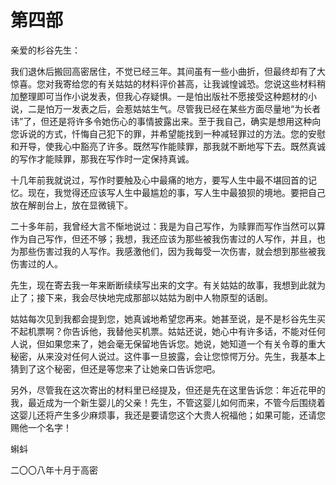    

# 第四部

亲爱的杉谷先生：

我们退休后搬回高密居住，不觉已经三年。其间虽有一些小曲折，但最终却有了大惊喜。您对我寄给您的有关姑姑的材料评价甚高，让我诚惶诚恐。您说这些材料稍加整理即可当作小说发表，但我心存疑惧。一是怕出版社不愿接受这种题材的小说，二是怕万一发表之后，会惹姑姑生气。尽管我已经在某些方面尽量地“为长者讳”了，但还是将许多令她伤心的事情披露出来。至于我自己，确实是想用这种向您诉说的方式，忏悔自己犯下的罪，并希望能找到一种减轻罪过的方法。您的安慰和开导，使我心中豁亮了许多。既然写作能赎罪，那我就不断地写下去。既然真诚的写作才能赎罪，那我在写作时一定保持真诚。

十几年前我就说过，写作时要触及心中最痛的地方，要写人生中最不堪回首的记忆。现在，我觉得还应该写人生中最尴尬的事，写人生中最狼狈的境地。要把自己放在解剖台上，放在显微镜下。

二十多年前，我曾经大言不惭地说过：我是为自己写作，为赎罪而写作当然可以算作为自己写作，但还不够；我想，我还应该为那些被我伤害过的人写作，并且，也为那些伤害过我的人写作。我感激他们，因为我每受一次伤害，就会想到那些被我伤害过的人。

先生，现在寄去我一年来断断续续写出来的文字。有关姑姑的故事，我想到此就为止了；接下来，我会尽快地完成那部以姑姑为剧中人物原型的话剧。

姑姑每次见到我都会提到您，她真诚地希望您再来。她甚至说，是不是杉谷先生买不起机票啊？你告诉他，我替他买机票。姑姑还说，她心中有许多话，不能对任何人说，但如果您来了，她会毫无保留地告诉您。她说，她知道一个有关令尊的重大秘密，从来没对任何人说过。这件事一旦披露，会让您惊愕万分。先生，我基本上猜到了这个秘密，但还是等您来了让她亲口告诉您吧。

另外，尽管我在这次寄出的材料里已经提及，但还是先在这里告诉您：年近花甲的我，最近成为一个新生婴儿的父亲！先生，不管这婴儿如何而来，不管今后围绕着这婴儿还将产生多少麻烦事，我还是要请您这个大贵人祝福他；如果可能，还请您赐他一个名字！

蝌蚪

二〇〇八年十月于高密